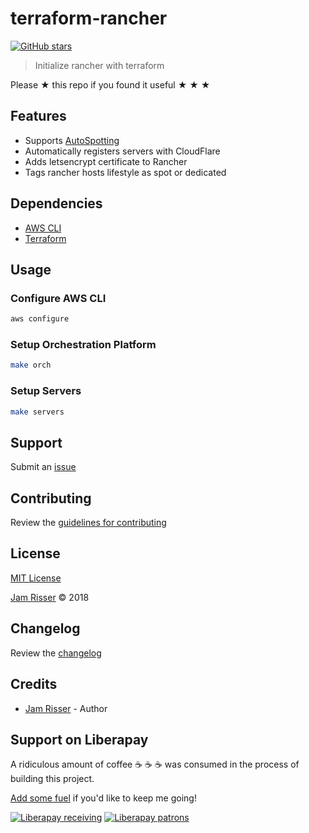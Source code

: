 # terraform-rancher

[![GitHub stars](https://img.shields.io/github/stars/codejamninja/terraform-rancher.svg?style=social&label=Stars)](https://github.com/codejamninja/terraform-rancher)

> Initialize rancher with terraform

Please ★ this repo if you found it useful ★ ★ ★


## Features

* Supports [AutoSpotting](https://github.com/cristim/autospotting)
* Automatically registers servers with CloudFlare
* Adds letsencrypt certificate to Rancher
* Tags rancher hosts lifestyle as spot or dedicated


## Dependencies

* [AWS CLI](https://aws.amazon.com/cli)
* [Terraform](https://terraform.io)


## Usage

### Configure AWS CLI

```sh
aws configure
```

### Setup Orchestration Platform

```sh
make orch
```

### Setup Servers

```sh
make servers
```


## Support

Submit an [issue](https://github.com/codejamninja/terraform-rancher/issues/new)


## Contributing

Review the [guidelines for contributing](https://github.com/codejamninja/terraform-rancher/blob/master/CONTRIBUTING.md)


## License

[MIT License](https://github.com/codejamninja/terraform-rancher/blob/master/LICENSE)

[Jam Risser](https://codejam.ninja) © 2018


## Changelog

Review the [changelog](https://github.com/codejamninja/terraform-rancher/blob/master/CHANGELOG.md)


## Credits

* [Jam Risser](https://codejam.ninja) - Author


## Support on Liberapay

A ridiculous amount of coffee ☕ ☕ ☕ was consumed in the process of building this project.

[Add some fuel](https://liberapay.com/codejamninja/donate) if you'd like to keep me going!

[![Liberapay receiving](https://img.shields.io/liberapay/receives/codejamninja.svg?style=flat-square)](https://liberapay.com/codejamninja/donate)
[![Liberapay patrons](https://img.shields.io/liberapay/patrons/codejamninja.svg?style=flat-square)](https://liberapay.com/codejamninja/donate)
